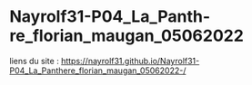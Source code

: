 # Nayrolf31-P04_La_Panth-re_florian_maugan_05062022


liens du site : https://nayrolf31.github.io/Nayrolf31-P04_La_Panthere_florian_maugan_05062022-/
